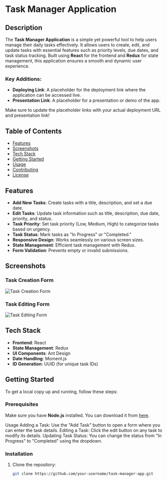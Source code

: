 # Task Manager Application

## Description

The **Task Manager Application** is a simple yet powerful tool to help users manage their daily tasks effectively. It allows users to create, edit, and update tasks with essential features such as priority levels, due dates, and task status tracking. Built using **React** for the frontend and **Redux** for state management, this application ensures a smooth and dynamic user experience.


### Key Additions:

- **Deploying Link**: A placeholder for the deployment link where the application can be accessed live.
- **Presentation Link**: A placeholder for a presentation or demo of the app.

Make sure to update the placeholder links with your actual deployment URL and presentation link!


## Table of Contents

- [Features](#features)
- [Screenshots](#screenshots)
- [Tech Stack](#tech-stack)
- [Getting Started](#getting-started)
- [Usage](#usage)
- [Contributing](#contributing)
- [License](#license)

## Features

- **Add New Tasks**: Create tasks with a title, description, and set a due date.
- **Edit Tasks**: Update task information such as title, description, due date, priority, and status.
- **Task Priority**: Set task priority (Low, Medium, High) to categorize tasks based on urgency.
- **Task Status**: Mark tasks as "In Progress" or "Completed."
- **Responsive Design**: Works seamlessly on various screen sizes.
- **State Management**: Efficient task management with Redux.
- **Form Validation**: Prevents empty or invalid submissions.

## Screenshots

### Task Creation Form
![Task Creation Form](./screenshots/task-creation.png)

### Task Editing Form
![Task Editing Form](./screenshots/task-editing.png)

## Tech Stack

- **Frontend**: React
- **State Management**: Redux
- **UI Components**: Ant Design
- **Date Handling**: Moment.js
- **ID Generation**: UUID (for unique task IDs)

## Getting Started

To get a local copy up and running, follow these steps:

### Prerequisites

Make sure you have **Node.js** installed. You can download it from [here](https://nodejs.org/).


Usage
Adding a Task: Use the "Add Task" button to open a form where you can enter the task details.
Editing a Task: Click the edit button on any task to modify its details.
Updating Task Status: You can change the status from "In Progress" to "Completed" using the dropdown.

### Installation

1. Clone the repository:

   ```bash
   git clone https://github.com/your-username/task-manager-app.git
